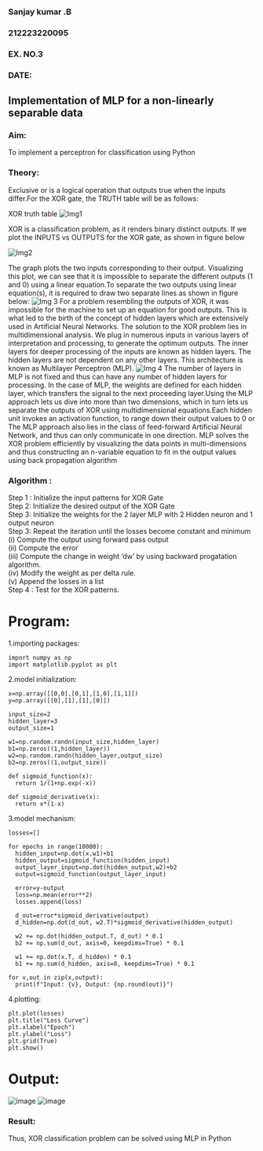 <H3>Sanjay kumar .B</H3>
<H3>212223220095</H3>
<H3>EX. NO.3</H3>
<H3>DATE:</H3>

<H2 aligh = center> Implementation of MLP for a non-linearly separable data</H2>

<h3>Aim:</h3>
To implement a perceptron for classification using Python

<H3>Theory:</H3>
Exclusive or is a logical operation that outputs true when the inputs differ.For the XOR gate, the TRUTH table will be as follows:

XOR truth table
![Img1](https://user-images.githubusercontent.com/112920679/195774720-35c2ed9d-d484-4485-b608-d809931a28f5.gif)

XOR is a classification problem, as it renders binary distinct outputs. If we plot the INPUTS vs OUTPUTS for the XOR gate, as shown in figure below

![Img2](https://user-images.githubusercontent.com/112920679/195774898-b0c5886b-3d58-4377-b52f-73148a3fe54d.gif)

The graph plots the two inputs corresponding to their output. Visualizing this plot, we can see that it is impossible to separate the different outputs (1 and 0) using a linear equation.To separate the two outputs using linear equation(s), it is required to draw two separate lines as shown in figure below:
![Img 3](https://user-images.githubusercontent.com/112920679/195775012-74683270-561b-4a3a-ac62-cf5ddfcf49ca.gif)
For a problem resembling the outputs of XOR, it was impossible for the machine to set up an equation for good outputs. This is what led to the birth of the concept of hidden layers which are extensively used in Artificial Neural Networks. The solution to the XOR problem lies in multidimensional analysis. We plug in numerous inputs in various layers of interpretation and processing, to generate the optimum outputs.
The inner layers for deeper processing of the inputs are known as hidden layers. The hidden layers are not dependent on any other layers. This architecture is known as Multilayer Perceptron (MLP).
![Img 4](https://user-images.githubusercontent.com/112920679/195775183-1f64fe3d-a60e-4998-b4f5-abce9534689d.gif)
The number of layers in MLP is not fixed and thus can have any number of hidden layers for processing. In the case of MLP, the weights are defined for each hidden layer, which transfers the signal to the next proceeding layer.Using the MLP approach lets us dive into more than two dimensions, which in turn lets us separate the outputs of XOR using multidimensional equations.Each hidden unit invokes an activation function, to range down their output values to 0 or The MLP approach also lies in the class of feed-forward Artificial Neural Network, and thus can only communicate in one direction. MLP solves the XOR problem efficiently by visualizing the data points in multi-dimensions and thus constructing an n-variable equation to fit in the output values using back propagation algorithm

<h3>Algorithm :</H3>

Step 1 : Initialize the input patterns for XOR Gate<BR>
Step 2: Initialize the desired output of the XOR Gate<BR>
Step 3: Initialize the weights for the 2 layer MLP with 2 Hidden neuron  and 1 output neuron<BR>
Step 3: Repeat the  iteration  until the losses become constant and  minimum<BR>
    (i)  Compute the output using forward pass output<BR>
    (ii) Compute the error<BR>
	(iii) Compute the change in weight ‘dw’ by using backward progatation algorithm. <BR>
    (iv) Modify the weight as per delta rule.<BR>
    (v)  Append the losses in a list <BR>
Step 4 : Test for the XOR patterns.

# Program:
1.importing packages:
```
import numpy as np
import matplotlib.pyplot as plt
```
2.model initialization:
```
x=np.array([[0,0],[0,1],[1,0],[1,1]])
y=np.array([[0],[1],[1],[0]])

input_size=2
hidden_layer=3
output_size=1

w1=np.random.randn(input_size,hidden_layer)
b1=np.zeros((1,hidden_layer))
w2=np.random.randn(hidden_layer,output_size)
b2=np.zeros((1,output_size))

def sigmoid_function(x):
  return 1/(1+np.exp(-x))

def sigmoid_derivative(x):
  return x*(1-x)
```
3.model mechanism:
```
losses=[]

for epochs in range(10000):
  hidden_input=np.dot(x,w1)+b1
  hidden_output=sigmoid_function(hidden_input)
  output_layer_input=np.dot(hidden_output,w2)+b2
  output=sigmoid_function(output_layer_input)

  error=y-output
  loss=np.mean(error**2)
  losses.append(loss)

  d_out=error*sigmoid_derivative(output)
  d_hidden=np.dot(d_out, w2.T)*sigmoid_derivative(hidden_output)

  w2 += np.dot(hidden_output.T, d_out) * 0.1
  b2 += np.sum(d_out, axis=0, keepdims=True) * 0.1

  w1 += np.dot(x.T, d_hidden) * 0.1
  b1 += np.sum(d_hidden, axis=0, keepdims=True) * 0.1

for v,out in zip(x,output):
  print(f"Input: {v}, Output: {np.round(out)}")
```
4.plotting:
```
plt.plot(losses)
plt.title("Loss Curve")
plt.xlabel("Epoch")
plt.ylabel("Loss")
plt.grid(True)
plt.show()
```
# Output:
![image](https://github.com/user-attachments/assets/6a1732d9-a4dd-4f65-9036-24a0c3dad0cf)
![image](https://github.com/user-attachments/assets/d934596f-e37a-4f6a-9d86-ce98148ad086)

<H3> Result:</H3>
Thus, XOR classification problem can be solved using MLP in Python 
